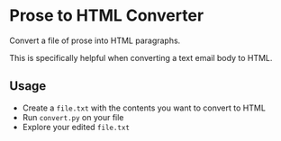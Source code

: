 # Prose to HTML Converter

Convert a file of prose into HTML paragraphs.

This is specifically helpful when converting a text email body to HTML.

## Usage

- Create a `file.txt` with the contents you want to convert to HTML
- Run `convert.py` on your file
- Explore your edited `file.txt`
